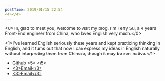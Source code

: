 ```yaml
---
postTime: 2019/01/15 22:54
<4></4>
---
```

<0>Hi, glad to meet you, welcome to visit my blog. I'm Terry Su, a 4 years Front-End engineer from China, who loves English very much.</0>

<1>I've learned English seriously these years and kept practicing thinking in English, and it turns out that now I can express my ideas in English naturally without interpreting them from Chinese, though it may be non-native.</1>



* [Github](https://github.com/Terry-Su)
<5>
</5>
* [<3>Email</3>](http://weibo.com/hidadasu)
* [<3>Email</3>](theterrysu@163.com)